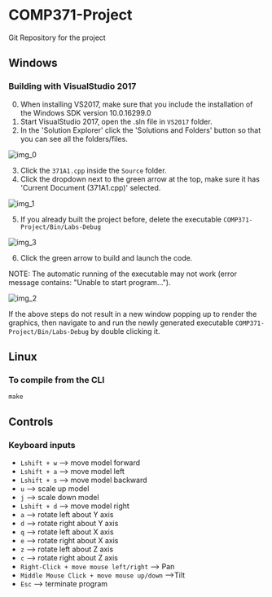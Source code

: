 # COMP371-Project
Git Repository for the project

## Windows

### Building with VisualStudio 2017

0. When installing VS2017, make sure that you include the installation of the Windows SDK version 10.0.16299.0
1. Start VisualStudio 2017, open the .sln file in `VS2017` folder.
2. In the 'Solution Explorer' click the 'Solutions and Folders' button so that you can see all the folders/files.

![img_0](https://i.imgur.com/aBwSKr0.png)

3. Click the `371A1.cpp` inside the `Source` folder.
4. Click the dropdown next to the green arrow at the top, make sure it has 'Current Document (371A1.cpp)' selected.

![img_1](https://i.imgur.com/85hzUmy_d.webp?maxwidth=728&fidelity=grand)

5. If you already built the project before, delete the executable `COMP371-Project/Bin/Labs-Debug`

![img_3](https://i.imgur.com/n0xEreA_d.webp?maxwidth=728&fidelity=grand)

6. Click the green arrow to build and launch the code.

NOTE: The automatic running of the executable may not work (error message contains: "Unable to start program...").

![img_2](https://i.imgur.com/W1ytNYT_d.webp?maxwidth=728&fidelity=grand)

If the above steps do not result in a new window popping up to render the graphics, then navigate to and run the newly generated executable `COMP371-Project/Bin/Labs-Debug` by double clicking it.

## Linux

### To compile from the CLI
`make`

## Controls

### Keyboard inputs

- `Lshift + w` --> move model forward
- `Lshift + a` --> move model left
- `Lshift + s` --> move model backward
- `u` --> scale up model
- `j` --> scale down model
- `Lshift + d` --> move model right
- `a` --> rotate left about Y axis
- `d` --> rotate right about Y axis
- `q` --> rotate left about X axis
- `e` --> rotate right about X axis
- `z` --> rotate left about Z axis
- `c` --> rotate right about Z axis
- `Right-Click + move mouse left/right` --> Pan
- `Middle Mouse Click + move mouse up/down` -->Tilt
- `Esc` --> terminate program
